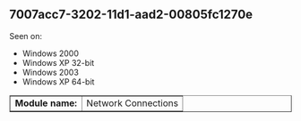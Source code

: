 ## 7007acc7-3202-11d1-aad2-00805fc1270e

Seen on:
* Windows 2000
* Windows XP 32-bit
* Windows 2003
* Windows XP 64-bit

<table border="1" class="docutils">
  <tbody>
    <tr>
      <td><b>Module name:</b></td>
      <td>Network Connections</td>
    </tr>
  </tbody>
</table>

